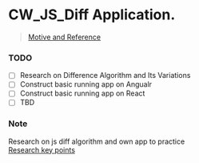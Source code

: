 # CW_JS_Diff Application.
>[Motive and Reference](https://github.com/kpdecker/jsdiff)

### TODO
- [ ] Research on Difference Algorithm and Its Variations
- [ ] Construct basic running app on Angualr 
- [ ] Construct basic running app on React
- [ ] TBD

### Note
Research on js diff algorithm and own app to practice <br />
[Research key points](Note/README.md)
